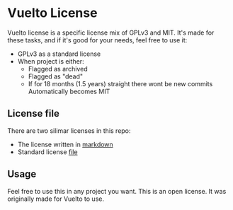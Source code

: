# Vuelto License
Vuelto license is a specific license mix of GPLv3 and MIT. It's made for these tasks, and if it's good for your needs, feel free to use it:
- GPLv3 as a standard license
- When project is either:
    - Flagged as archived
    - Flagged as "dead"
    - If for 18 months (1.5 years) straight there wont be new commits
  Automatically becomes MIT

## License file
There are two silimar licenses in this repo:
- The license written in [markdown](LICENSE.md)
- Standard license [file](LICENSE)

## Usage
Feel free to use this in any project you want. This is an open license. It was originally made for Vuelto to use.
